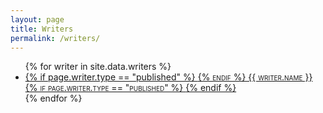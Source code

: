 ```yaml
---
layout: page
title: Writers
permalink: /writers/
---
```


<ul>
{% for writer in site.data.writers %}
  <li>
    <a href="{{ writer.id }}">
      {% if page.writer.type == "published" %}
        <span class="smallcaps">
      {% endif %}
        {{ writer.name }}
      {% if page.writer.type == "published" %}
        </span>
      {% endif %}
    </a>
  </li>
{% endfor %}
</ul>
